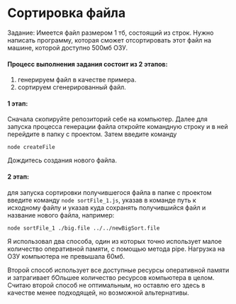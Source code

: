 # Сортировка файла

Задание: Имеется файл размером 1 тб, состоящий из строк. Нужно написать программу, которая сможет отсортировать этот файл на машине, которой доступно 500мб ОЗУ.


#### Процесс выполнения задания состоит из 2 этапов: 
1. генерируем файл в качестве примера. 
2. сортируем сгенерированный файл. 


#### 1 этап:
Сначала скопируйте репозиторий себе на компьютер. Далее для запуска процесса генерации файла откройте командную строку и в ней перейдите в папку с проектом. Затем введите команду 
```
node createFile
```

Дождитесь создания нового файла.   


#### 2 этап:
для запуска сортировки получившегося файла в папке с проектом введите команду `node sortFile_1.js`, указав в команде путь 
к исходному файлу и указав куда сохранять получившийся файл и название нового файла, например:
```
node sortFile_1 ./big.file ../../newBigSort.file
```



Я использовал два способа, один из которых точно использует малое количество оперативной памяти, с помощью метода pipe. Нагрузка на ОЗУ компьютера не превышала 60мб.

Второй способ использует все доступные ресурсы оперативной памяти и затрагивает бОльшее количество ресурсов компьютера в целом. 
Считаю второй способ не оптимальным, но оставлю его здесь в качестве менее подходящей, но возможной альтернативы. 